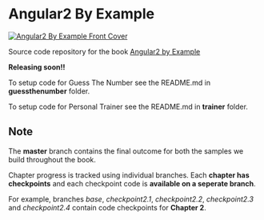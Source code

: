 # Angular2 By Example

[![Angular2 By Example Front Cover](https://d255esdrn735hr.cloudfront.net/sites/default/files/imagecache/ppv4_main_book_cover/7192OS_5079_Angular%202%20By%20Example.png)](https://www.packtpub.com/web-development/angular-2-example)

Source code repository for the book [Angular2 by Example](https://www.packtpub.com/web-development/angular-2-example)

**Releasing soon!!**

To setup code for Guess The Number see the README.md in **guessthenumber** folder.

To setup code for Personal Trainer see the README.md in **trainer** folder.

## Note

The **master** branch contains the final outcome for both the samples we build throughout the book.

Chapter progress is tracked using individual branches. Each **chapter has checkpoints** and each checkpoint code is **available on a seperate branch**.

For example, branches *base*, *checkpoint2.1*, *checkpoint2.2*, *checkpoint2.3* and *checkpoint2.4* contain code checkpoints for **Chapter 2**.
